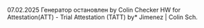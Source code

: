 07.02.2025 Генератор остановлен by Colin
Checker HW for Attestation(ATT) - Trial Attestation (TATT) by* Jimenez | Colin Sch.

